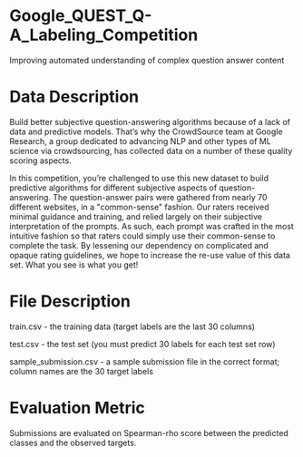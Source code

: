 # Google_QUEST_Q-A_Labeling_Competition
Improving automated understanding of complex question answer content

# Data Description
Build better subjective question-answering algorithms because of a lack of data and predictive models. That’s why the CrowdSource team at Google Research, a group dedicated to advancing NLP and other types of ML science via crowdsourcing, has collected data on a number of these quality scoring aspects.

In this competition, you’re challenged to use this new dataset to build predictive algorithms for different subjective aspects of question-answering. The question-answer pairs were gathered from nearly 70 different websites, in a "common-sense" fashion. Our raters received minimal guidance and training, and relied largely on their subjective interpretation of the prompts. As such, each prompt was crafted in the most intuitive fashion so that raters could simply use their common-sense to complete the task. By lessening our dependency on complicated and opaque rating guidelines, we hope to increase the re-use value of this data set. What you see is what you get!

# File Description
train.csv - the training data (target labels are the last 30 columns)

test.csv - the test set (you must predict 30 labels for each test set row)

sample_submission.csv - a sample submission file in the correct format; column names are the 30 target labels

# Evaluation Metric
Submissions are evaluated on Spearman-rho score between the predicted classes and the observed targets.
